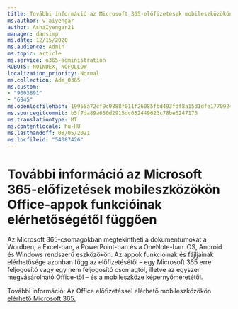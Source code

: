 ```yaml
---
title: További információ az Microsoft 365-előfizetések mobileszközökön Office-appok funkcióinak elérhetőségétől függően
ms.author: v-aiyengar
author: AshaIyengar21
manager: dansimp
ms.date: 12/15/2020
ms.audience: Admin
ms.topic: article
ms.service: o365-administration
ROBOTS: NOINDEX, NOFOLLOW
localization_priority: Normal
ms.collection: Adm_O365
ms.custom:
- "9003891"
- "6945"
ms.openlocfilehash: 19955a72cf9c9888f011f26085fbd493fdf8a15d1dfe17709244497f52be02d7
ms.sourcegitcommit: b5f7da89a650d2915dc652449623c78be6247175
ms.translationtype: MT
ms.contentlocale: hu-HU
ms.lasthandoff: 08/05/2021
ms.locfileid: "54087426"
---
```

# <a name="learn-about-microsoft-365-subscriptionbased-availability-of-office-apps-features-on-mobile-devices"></a>További információ az Microsoft 365-előfizetések mobileszközökön Office-appok funkcióinak elérhetőségétől függően

Az Microsoft 365-csomagokban megtekintheti a dokumentumokat a Wordben, a Excel-ban, a PowerPoint-ban és a OneNote-ban iOS, Android és Windows rendszerű eszközökön. Az appok funkcióinak és fájljainak elérhetősége azonban függ az előfizetésétől – egy Microsoft 365 erre feljogosító vagy egy nem feljogosító csomagtól, illetve az egyszer megvásárolható Office-től – és a mobileszköze képernyőméretétől.

További információ: Az Office előfizetéssel elérhető mobileszközökön [elérhető Microsoft 365.](https://go.microsoft.com/fwlink/?linkid=2135575) 